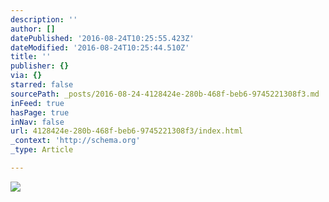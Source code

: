 ```yaml
---
description: ''
author: []
datePublished: '2016-08-24T10:25:55.423Z'
dateModified: '2016-08-24T10:25:44.510Z'
title: ''
publisher: {}
via: {}
starred: false
sourcePath: _posts/2016-08-24-4128424e-280b-468f-beb6-9745221308f3.md
inFeed: true
hasPage: true
inNav: false
url: 4128424e-280b-468f-beb6-9745221308f3/index.html
_context: 'http://schema.org'
_type: Article

---
```

![](https://the-grid-user-content.s3-us-west-2.amazonaws.com/8650efcc-fef3-42c1-ba44-145ad0ad3aa7.jpg)